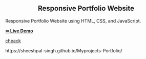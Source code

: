 <div>
  
  <h2 align="center">Responsive Portfolio Website</h2>

  Responsive Portfolio Website using HTML, CSS, and JavaScript.

  <a href=" https://sheeshpal-singh.github.io/Myprojects-Portfolio/"><strong>➥ Live Demo</strong></a>


<a href=" https://sheeshpal-singh.github.io/Myprojects-Portfolio/" > cheack </a>
</div>
 https://sheeshpal-singh.github.io/Myprojects-Portfolio/
